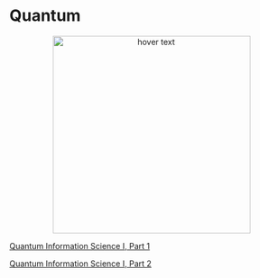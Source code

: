 # Quantum
<p align="center">
  <img src="https://prod-discovery.edx-cdn.org/media/course/image/618bd139-4f87-4176-887e-94c909e242c3-dafe6db0be1c.small.jpg" width="350" title="hover text">
</p>


[Quantum Information Science I, Part 1](https://www.edx.org/course/quantum-information-science-i "EdX Quantum Inofrmation Science 1")

[Quantum Information Science I, Part 2](https://courses.edx.org/courses/course-v1:MITx+8.370.2x+1T2018/course/ "Quantum Information Science I, Part 2")
